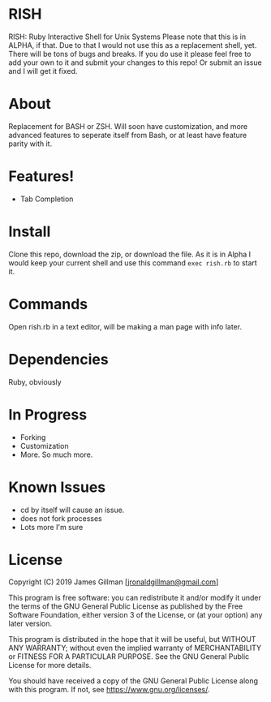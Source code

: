 # RISH
RISH: Ruby Interactive Shell for Unix Systems
Please note that this is in ALPHA, if that. Due to that I would not use this as a replacement shell, yet. There will be tons of bugs and breaks. If you do use it please feel free to add your own to it and submit your changes to this repo! Or submit an issue and I will get it fixed.

# About
Replacement for BASH or ZSH. Will soon have customization, and more advanced features to seperate itself from Bash, or at least have feature parity with it.

# Features!
- Tab Completion

# Install
Clone this repo, download the zip, or download the file. As it is in Alpha I would keep your current shell and use this command `exec rish.rb` to start it.

# Commands
Open rish.rb in a text editor, will be making a man page with info later.

# Dependencies
Ruby, obviously

# In Progress
- Forking
- Customization
- More. So much more.

# Known Issues
- cd by itself will cause an issue.
- does not fork processes
- Lots more I'm sure

# License

Copyright (C) 2019  James Gillman [jronaldgillman@gmail.com]

This program is free software: you can redistribute it and/or modify
it under the terms of the GNU General Public License as published by
the Free Software Foundation, either version 3 of the License, or
(at your option) any later version.

This program is distributed in the hope that it will be useful,
but WITHOUT ANY WARRANTY; without even the implied warranty of
MERCHANTABILITY or FITNESS FOR A PARTICULAR PURPOSE.  See the
GNU General Public License for more details.

You should have received a copy of the GNU General Public License
along with this program.  If not, see <https://www.gnu.org/licenses/>.